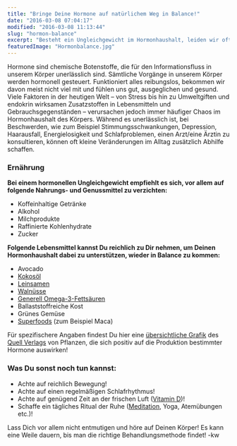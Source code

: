 ```yaml
---
title: "Bringe Deine Hormone auf natürlichem Weg in Balance!"
date: "2016-03-08 07:04:17"
modified: "2016-03-08 11:13:44"
slug: "hormon-balance"
excerpt: "Besteht ein Ungleichgewicht im Hormonhaushalt, leiden wir oft unter vielseitigen körperlichen und seelischen Beschwerden. Diese Tipps können hilfreich sein, um Deine hormonelle Balance zu unterstützen!"
featuredImage: "Hormonbalance.jpg"
---
```


Hormone sind chemische Botenstoffe, die für den Informationsfluss in unserem Körper unerlässlich sind. Sämtliche Vorgänge in unserem Körper werden hormonell gesteuert. Funktioniert alles reibungslos, bekommen wir davon meist nicht viel mit und fühlen uns gut, ausgeglichen und gesund. Viele Faktoren in der heutigen Welt – von Stress bis hin zu Umweltgiften und endokrin wirksamen Zusatzstoffen in Lebensmitteln und Gebrauchsgegenständen – verursachen jedoch immer häufiger Chaos im Hormonhaushalt des Körpers. Während es unerlässlich ist, bei Beschwerden, wie zum Beispiel Stimmungsschwankungen, Depression, Haarausfall, Energielosigkeit und Schlafproblemen, einen Arzt/eine Ärztin zu konsultieren, können oft kleine Veränderungen im Alltag zusätzlich Abhilfe schaffen.

### Ernährung

**Bei einem hormonellen Ungleichgewicht empfiehlt es sich, vor allem auf folgende Nahrungs- und Genussmittel zu verzichten:**

*   Koffeinhaltige Getränke
*   Alkohol
*   Milchprodukte
*   Raffinierte Kohlenhydrate
*   Zucker

**Folgende Lebensmittel kannst Du reichlich zu Dir nehmen, um Deinen Hormonhaushalt dabei zu unterstützen, wieder in Balance zu kommen:**

*   Avocado
*   [Kokosöl](https://www.veganblatt.com/kokosoel)
*   [Leinsamen](https://www.veganblatt.com/heimische-superfoods-leinsamen)
*   [Walnüsse](https://www.veganblatt.com/heimische-superfoods-walnuesse)
*   [Generell Omega-3-Fettsäuren](https://www.veganblatt.com/omega-3-vegan)
*   Ballaststoffreiche Kost
*   Grünes Gemüse
*   [Superfoods](https://www.veganblatt.com/top-10-superfoods-wirkung) (zum Beispiel Maca)

Für spezifischere Angaben findest Du hier eine [übersichtliche Grafik](http://www.quellonline.de/wp-content/uploads/2013/05/Hormonkraeuter1.jpg) des [Quell Verlags](http://www.quellonline.de/hormone-in-balance/) von Pflanzen, die sich positiv auf die Produktion bestimmter Hormone auswirken!

### Was Du sonst noch tun kannst:

*   Achte auf reichlich Bewegung!
*   Achte auf einen regelmäßigen Schlafrhythmus!
*   Achte auf genügend Zeit an der frischen Luft ([Vitamin D](https://www.veganblatt.com/vitamin-d))!
*   Schaffe ein tägliches Ritual der Ruhe ([Meditation](https://www.veganblatt.com/yoga-meditation), Yoga, Atemübungen etc.)!

Lass Dich vor allem nicht entmutigen und höre auf Deinen Körper! Es kann eine Weile dauern, bis man die richtige Behandlungsmethode findet! -kw